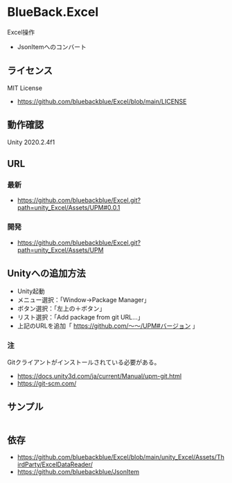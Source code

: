 # BlueBack.Excel
Excel操作
* JsonItemへのコンバート

## ライセンス
MIT License
* https://github.com/bluebackblue/Excel/blob/main/LICENSE

## 動作確認
Unity 2020.2.4f1

## URL
### 最新
* https://github.com/bluebackblue/Excel.git?path=unity_Excel/Assets/UPM#0.0.1
### 開発
* https://github.com/bluebackblue/Excel.git?path=unity_Excel/Assets/UPM

## Unityへの追加方法
* Unity起動
* メニュー選択：「Window->Package Manager」
* ボタン選択：「左上の＋ボタン」
* リスト選択：「Add package from git URL...」
* 上記のURLを追加「 https://github.com/～～/UPM#バージョン 」

### 注
Gitクライアントがインストールされている必要がある。
* https://docs.unity3d.com/ja/current/Manual/upm-git.html
* https://git-scm.com/

## サンプル

```
```

## 依存
* https://github.com/bluebackblue/Excel/blob/main/unity_Excel/Assets/ThirdParty/ExcelDataReader/
* https://github.com/bluebackblue/JsonItem
